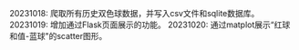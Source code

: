 20231018: 爬取所有历史双色球数据，并写入csv文件和sqlite数据库。
20231019: 增加通过Flask页面展示的功能。
20231020: 通过matplot展示“红球和值-蓝球"的scatter图形。
